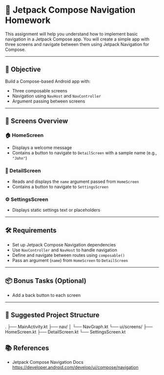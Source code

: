 # 🧭 Jetpack Compose Navigation Homework

This assignment will help you understand how to implement basic navigation in a Jetpack Compose app.
You will create a simple app with three screens and navigate between them using Jetpack Navigation for Compose.

---

## 🎯 Objective

Build a Compose-based Android app with:

- Three composable screens
- Navigation using `NavHost` and `NavController`
- Argument passing between screens

---

## 📱 Screens Overview

### 🏠 HomeScreen
- Displays a welcome message
- Contains a button to navigate to `DetailScreen` with a sample name (e.g., `"John"`)

### 📄 DetailScreen
- Reads and displays the `name` argument passed from `HomeScreen`
- Contains a button to navigate to `SettingsScreen`

### ⚙️ SettingsScreen
- Displays static settings text or placeholders

---

## 🛠 Requirements

- Set up Jetpack Compose Navigation dependencies
- Use `NavController` and `NavHost` to handle navigation
- Define and navigate between routes using `composable()`
- Pass an argument (`name`) from `HomeScreen` to `DetailScreen`

---

## 📦 Bonus Tasks (Optional)

- Add a back button to each screen

---

## 📁 Suggested Project Structure

.
├── MainActivity.kt
├── nav/
│ └── NavGraph.kt
└── ui/screens/
├── HomeScreen.kt
├── DetailScreen.kt
└── SettingsScreen.kt

## 📚 References

- Jetpack Compose Navigation Docs https://developer.android.com/develop/ui/compose/navigation